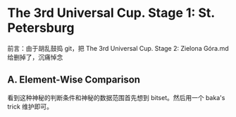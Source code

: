 # The 3rd Universal Cup. Stage 1: St. Petersburg

前言：由于胡乱鼓捣 git，把 The 3rd Universal Cup. Stage 2: Zielona Góra.md 给删掉了，沉痛悼念

## A. Element-Wise Comparison

看到这种神秘的判断条件和神秘的数据范围首先想到 bitset。然后用一个 baka's trick 维护即可。

